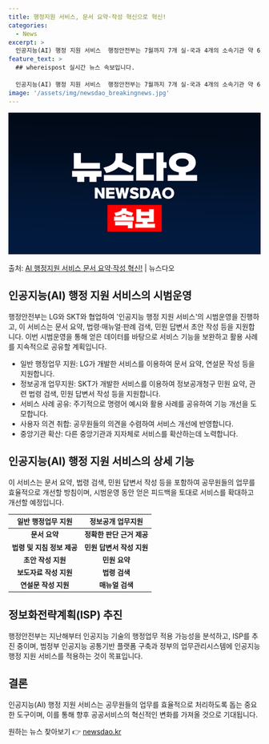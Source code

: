 ```yaml
---
title: 행정지원 서비스, 문서 요약·작성 혁신으로 혁신!
categories:
  - News
excerpt: >
  인공지능(AI) 행정 지원 서비스  행정안전부는 7월까지 7개 실·국과 4개의 소속기관 약 60명의 직원을 …
feature_text: >
  ## whereispost 실시간 뉴스 속보입니다.

  인공지능(AI) 행정 지원 서비스  행정안전부는 7월까지 7개 실·국과 4개의 소속기관 약 60명의 직원을 …
image: '/assets/img/newsdao_breakingnews.jpg'
---
```


![뉴스다오 속보](/assets/img/newsdao_breakingnews.jpg)

<p>출처: <a href="https://newsdao.kr/4199" rel="dofollow">AI 행정지원 서비스 문서 요약·작성 혁신!</a> | 뉴스다오</p>

<h2 data-ke-size="size26">인공지능(AI) 행정 지원 서비스의 시범운영</h2>
<p data-ke-size="size16">행정안전부는 LG와 SKT와 협업하여 '인공지능 행정 지원 서비스'의 시범운영을 진행하고, 이 서비스는 문서 요약, 법령·매뉴얼·판례 검색, 민원 답변서 초안 작성 등을 지원합니다. 이번 시범운영을 통해 얻은 데이터를 바탕으로 서비스 기능을 보완하고 활용 사례를 지속적으로 공유할 계획입니다.</p>
<ul>
<li>일반 행정업무 지원: LG가 개발한 서비스를 이용하여 문서 요약, 연설문 작성 등을 지원합니다.</li>
<li>정보공개 업무지원: SKT가 개발한 서비스를 이용하여 정보공개청구 민원 요약, 관련 법령 검색, 민원 답변서 작성 등을 지원합니다.</li>
<li>서비스 사례 공유: 주기적으로 명령어 예시와 활용 사례를 공유하여 기능 개선을 도모합니다.</li>
<li>사용자 의견 취합: 공무원들의 의견을 수렴하여 서비스 개선에 반영합니다.</li>
<li>중앙기관 확산: 다른 중앙기관과 지자체로 서비스를 확산하는데 노력합니다.</li>
</ul>
<h2 data-ke-size="size26">인공지능(AI) 행정 지원 서비스의 상세 기능</h2>
<p data-ke-size="size16">이 서비스는 문서 요약, 법령 검색, 민원 답변서 작성 등을 포함하여 공무원들의 업무를 효율적으로 개선할 방침이며, 시범운영 동안 얻은 피드백을 토대로 서비스를 확대하고 개선할 예정입니다.</p>
<table>
<thead>
<tr>
<th>일반 행정업무 지원</th>
<th>정보공개 업무지원</th>
</tr>
</thead>
<tbody>
<tr>
<td style="text-align: center; height: 17px;"><b>문서 요약</b></td>
<td style="text-align: center; height: 17px;"><b>정확한 판단 근거 제공</b></td>
</tr>
<tr>
<td style="text-align: center; height: 17px;"><b>법령 및 지침 정보 제공</b></td>
<td style="text-align: center; height: 17px;"><b>민원 답변서 작성 지원</b></td>
</tr>
<tr>
<td style="text-align: center; height: 17px;"><b>초안 작성 지원</b></td>
<td style="text-align: center; height: 17px;"><b>민원 요약</b></td>
</tr>
<tr>
<td style="text-align: center; height: 17px;"><b>보도자료 작성 지원</b></td>
<td style="text-align: center; height: 17px;"><b>법령 검색</b></td>
</tr>
<tr>
<td style="text-align: center; height: 17px;"><b>연설문 작성 지원</b></td>
<td style="text-align: center; height: 17px;"><b>매뉴얼 검색</b></td>
</tr>
</tbody>
</table>
<h2 data-ke-size="size26">정보화전략계획(ISP) 추진</h2>
<p data-ke-size="size16">행정안전부는 지난해부터 인공지능 기술의 행정업무 적용 가능성을 분석하고, ISP를 추진 중이며, 범정부 인공지능 공통기반 플랫폼 구축과 정부의 업무관리시스템에 인공지능 행정 지원 서비스를 적용하는 것이 목표입니다.</p>
<h2 data-ke-size="size26">결론</h2>
<p data-ke-size="size16">인공지능(AI) 행정 지원 서비스는 공무원들의 업무를 효율적으로 처리하도록 돕는 중요한 도구이며, 이를 통해 향후 공공서비스의 혁신적인 변화를 가져올 것으로 기대됩니다.</p> 

원하는 뉴스 찾아보기 👉 <a href="https://newsdao.kr" rel="dofollow">newsdao.kr</a>


